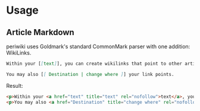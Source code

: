 # Usage

## Article Markdown
periwiki uses Goldmark's standard CommonMark parser with one addition: WikiLinks.

```markdown
Within your [[text]], you can create wikilinks that point to other articles on your wiki.

You may also [[ Destination | change where ]] your link points.
```

Result:
```html
<p>Within your <a href="text" title="text" rel="nofollow">text</a>, you can wikilinks that point to other articles on your wiki.</p>
<p>You may also <a href="Destination" title="change where" rel="nofollow">change where</a> your link points.</p>
```